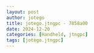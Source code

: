 ```yaml
---
layout: post
author: jotego
title: jotego.jtngpc - 7858a00
date: 2024-12-20
categories: [Handheld, jtngpc]
tags: [jotego.jtngpc]
---
```


